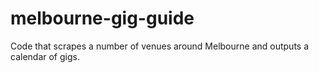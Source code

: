 # melbourne-gig-guide

Code that scrapes a number of venues around Melbourne and outputs a calendar of gigs.
